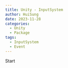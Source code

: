 ```yaml
---
title: Unity - InputSystem
author: HuiSung
date: 2023-11-28
categories:
  - Unity
  - Package
tags:
  - InputSystem
  - Event
---
```


Start